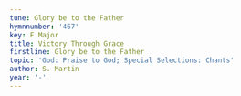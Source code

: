 ```yaml
---
tune: Glory be to the Father
hymnnumber: '467'
key: F Major
title: Victory Through Grace
firstline: Glory be to the Father
topic: 'God: Praise to God; Special Selections: Chants'
author: S. Martin
year: '-'
---
```

